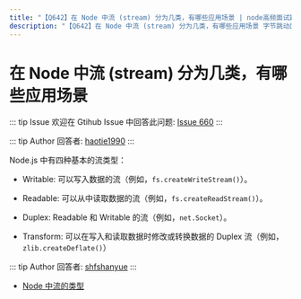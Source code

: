 ```yaml
---
title: "【Q642】在 Node 中流 (stream) 分为几类，有哪些应用场景 | node高频面试题"
description: "【Q642】在 Node 中流 (stream) 分为几类，有哪些应用场景 字节跳动面试题、阿里腾讯面试题、美团小米面试题。"
---
```


# 在 Node 中流 (stream) 分为几类，有哪些应用场景

::: tip Issue
欢迎在 Gtihub Issue 中回答此问题: [Issue 660](https://github.com/shfshanyue/Daily-Question/issues/660)
:::

::: tip Author
回答者: [haotie1990](https://github.com/haotie1990)
:::

Node.js 中有四种基本的流类型：

- Writable: 可以写入数据的流（例如，`fs.createWriteStream()`）。

- Readable: 可以从中读取数据的流（例如，`fs.createReadStream()`）。

- Duplex: Readable 和 Writable 的流（例如，`net.Socket`）。

- Transform: 可以在写入和读取数据时修改或转换数据的 Duplex 流（例如，`zlib.createDeflate()`）

::: tip Author
回答者: [shfshanyue](https://github.com/shfshanyue)
:::

- [Node 中流的类型](https://nodejs.org/api/stream.html#stream_types_of_streams)
